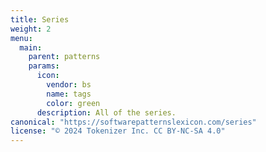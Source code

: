 ```yaml
---
title: Series
weight: 2
menu:
  main:
    parent: patterns
    params:
      icon:
        vendor: bs
        name: tags
        color: green
      description: All of the series.
canonical: "https://softwarepatternslexicon.com/series"
license: "© 2024 Tokenizer Inc. CC BY-NC-SA 4.0"
---
```

